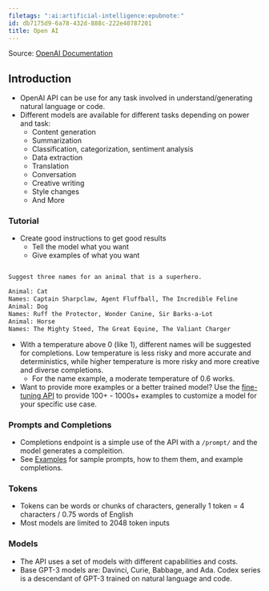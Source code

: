 ```yaml
---
filetags: ":ai:artificial-intelligence:epubnote:"
id: db7175d9-6a78-432d-888c-222e40787201
title: Open AI
---
```


Source: [OpenAI Documentation](https://openai.com/docs/introduction/)

## Introduction

- OpenAI API can be use for any task involved in understand/generating
  natural language or code.
- Different models are available for different tasks depending on power
  and task:
  - Content generation
  - Summarization
  - Classification, categorization, sentiment analysis
  - Data extraction
  - Translation
  - Conversation
  - Creative writing
  - Style changes
  - And More

### Tutorial

- Create good instructions to get good results
  - Tell the model what you want
  - Give examples of what you want

``` txt

Suggest three names for an animal that is a superhero.

Animal: Cat
Names: Captain Sharpclaw, Agent Fluffball, The Incredible Feline
Animal: Dog
Names: Ruff the Protector, Wonder Canine, Sir Barks-a-Lot
Animal: Horse
Names: The Mighty Steed, The Great Equine, The Valiant Charger

```

- With a temperature above 0 (like 1), different names will be suggested
  for completions. Low temperature is less risky and more accurate and
  deterministics, while higher temperature is more risky and more
  creative and diverse completions.
  - For the name example, a moderate temperature of 0.6 works.
- Want to provide more examples or a better trained model? Use the
  [fine-tuning API](https://beta.openai.com/docs/guides/fine-tuning) to
  provide 100+ - 1000s+ examples to customize a model for your specific
  use case.

### Prompts and Completions

- Completions endpoint is a simple use of the API with a `/prompt/` and
  the model generates a compleition.
- See [Examples](https://beta.openai.com/examples) for sample prompts,
  how to them them, and example completions.

### Tokens

- Tokens can be words or chunks of characters, generally 1 token = 4
  characters / 0.75 words of English
- Most models are limited to 2048 token inputs

### Models

- The API uses a set of models with different capabilities and costs.
- Base GPT-3 models are: Davinci, Curie, Babbage, and Ada. Codex series
  is a descendant of GPT-3 trained on natural language and code.
